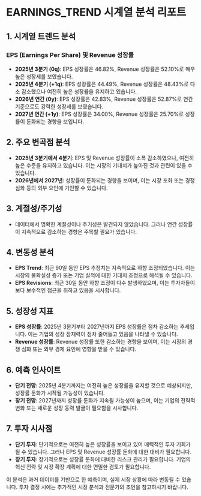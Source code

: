 # EARNINGS_TREND 시계열 분석 리포트

## 1. 시계열 트렌드 분석

### EPS (Earnings Per Share) 및 Revenue 성장률
- **2025년 3분기 (0q)**: EPS 성장률은 46.82%, Revenue 성장률은 52.10%로 매우 높은 성장세를 보였습니다.
- **2025년 4분기 (+1q)**: EPS 성장률은 44.49%, Revenue 성장률은 48.43%로 다소 감소했으나 여전히 높은 성장률을 유지하고 있습니다.
- **2026년 연간 (0y)**: EPS 성장률은 42.83%, Revenue 성장률은 52.87%로 연간 기준으로도 강력한 성장세를 보였습니다.
- **2027년 연간 (+1y)**: EPS 성장률은 34.00%, Revenue 성장률은 25.70%로 성장률이 둔화되는 경향을 보입니다.

## 2. 주요 변곡점 분석

- **2025년 3분기에서 4분기**: EPS 및 Revenue 성장률이 소폭 감소하였으나, 여전히 높은 수준을 유지하고 있습니다. 이는 시장의 기대치가 높아진 것과 관련이 있을 수 있습니다.
- **2026년에서 2027년**: 성장률이 둔화되는 경향을 보이며, 이는 시장 포화 또는 경쟁 심화 등의 외부 요인에 기인할 수 있습니다.

## 3. 계절성/주기성

- 데이터에서 명확한 계절성이나 주기성은 발견되지 않았습니다. 그러나 연간 성장률이 지속적으로 감소하는 경향은 주목할 필요가 있습니다.

## 4. 변동성 분석

- **EPS Trend**: 최근 90일 동안 EPS 추정치는 지속적으로 하향 조정되었습니다. 이는 시장의 불확실성 증가 또는 기업 실적에 대한 기대치 조정으로 해석될 수 있습니다.
- **EPS Revisions**: 최근 30일 동안 하향 조정이 다수 발생하였으며, 이는 투자자들이 보다 보수적인 접근을 취하고 있음을 시사합니다.

## 5. 성장성 지표

- **EPS 성장률**: 2025년 3분기부터 2027년까지 EPS 성장률은 점차 감소하는 추세입니다. 이는 기업의 성장 잠재력이 점차 줄어들고 있음을 나타낼 수 있습니다.
- **Revenue 성장률**: Revenue 성장률 또한 감소하는 경향을 보이며, 이는 시장의 경쟁 심화 또는 외부 경제 요인에 영향을 받을 수 있습니다.

## 6. 예측 인사이트

- **단기 전망**: 2025년 4분기까지는 여전히 높은 성장률을 유지할 것으로 예상되지만, 성장률 둔화가 시작될 가능성이 있습니다.
- **장기 전망**: 2027년까지 성장률 둔화가 지속될 가능성이 높으며, 이는 기업의 전략적 변화 또는 새로운 성장 동력 발굴이 필요함을 시사합니다.

## 7. 투자 시사점

- **단기 투자**: 단기적으로는 여전히 높은 성장률을 보이고 있어 매력적인 투자 기회가 될 수 있습니다. 그러나 EPS 및 Revenue 성장률 둔화에 대한 대비가 필요합니다.
- **장기 투자**: 장기적으로는 성장률 둔화에 대비한 리스크 관리가 필요합니다. 기업의 혁신 전략 및 시장 확장 계획에 대한 면밀한 검토가 필요합니다.

이 분석은 과거 데이터를 기반으로 한 예측이며, 실제 시장 상황에 따라 변동될 수 있습니다. 투자 결정 시에는 추가적인 시장 분석과 전문가의 조언을 참고하시기 바랍니다.